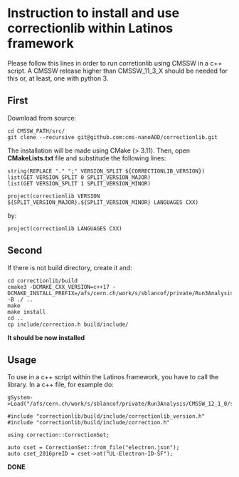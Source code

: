 # Instruction to install and use correctionlib within Latinos framework

Please follow this lines in order to run corretionlib using CMSSW in a c++ script. A CMSSW release higher than CMSSW_11_3_X should be needed for this or, at least, one with python 3.

## First 

Download from source:

```
cd CMSSW_PATH/src/
git clone --recursive git@github.com:cms-nanoAOD/correctionlib.git
```

The installation will be made using CMake (> 3.11). Then, open **CMakeLists.txt** file and substitude the following lines:

```
string(REPLACE "." ";" VERSION_SPLIT ${CORRECTIONLIB_VERSION})
list(GET VERSION_SPLIT 0 SPLIT_VERSION_MAJOR)
list(GET VERSION_SPLIT 1 SPLIT_VERSION_MINOR)

project(correctionlib VERSION ${SPLIT_VERSION_MAJOR}.${SPLIT_VERSION_MINOR} LANGUAGES CXX)
```

by:

```
project(correctionlib LANGUAGES CXX)
```

## Second

If there is not build directory, create it and:

```
cd correctionlib/build
cmake3 -DCMAKE_CXX_VERSION=c++17 -DCMAKE_INSTALL_PREFIX=/afs/cern.ch/work/s/sblancof/private/Run3Analysis/CMSSW_12_1_0 -B ./ ..
make
make install
cd ..
cp include/correction.h build/include/
```

**It should be now installed**


## Usage

To use in a c++ script within the Latinos framework, you have to call the library. In a c++ file, for example do:

```
gSystem->Load("/afs/cern.ch/work/s/sblancof/private/Run3Analysis/CMSSW_12_1_0/src/correctionlib/build/libcorrectionlib.so");

#include "correctionlib/build/include/correctionlib_version.h"
#include "correctionlib/build/include/correction.h"

using correction::CorrectionSet;

auto cset = CorrectionSet::from_file("electron.json");
auto cset_2016preID = cset->at("UL-Electron-ID-SF");
```

**DONE**



